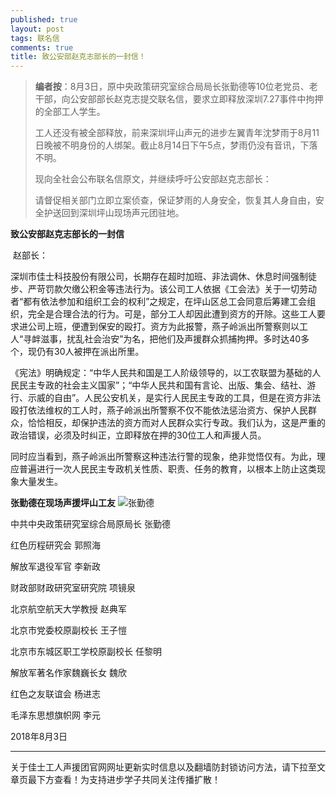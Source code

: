 ```yaml
---
published: true
layout: post
tags: 联名信
comments: true
title: 致公安部赵克志部长的一封信！
---
```


> **编者按**：8月3日，原中央政策研究室综合局局长张勤德等10位老党员、老干部，向公安部部长赵克志提交联名信，要求立即释放深圳7.27事件中拘押的全部工人学生。
>
> 
>
> 工人还没有被全部释放，前来深圳坪山声元的进步左翼青年沈梦雨于8月11日晚被不明身份的人绑架。截止8月14日下午5点，梦雨仍没有音讯，下落不明。
>
> 
>
> 现向全社会公布联名信原文，并继续呼吁公安部赵克志部长：
>
> 
>
> 请督促相关部门立即立案侦查，保证梦雨的人身安全，恢复其人身自由，安全护送回到深圳坪山现场声元团驻地。




**致公安部赵克志部长的一封信**

​	赵部长：

​	深圳市佳士科技股份有限公司，长期存在超时加班、非法调休、休息时间强制徒步、严苛罚款欠缴公积金等违法行为。该公司工人依据《工会法》关于一切劳动者“都有依法参加和组织工会的权利”之规定，在坪山区总工会同意后筹建工会组织，完全是合理合法的行为。可是，部分工人却因此遭到资方的开除。这些工人要求进公司上班，便遭到保安的殴打。资方为此报警，燕子岭派出所警察则以工人“寻衅滋事，扰乱社会治安”为名，把他们及声援群众抓捕拘押。多时达40多个，现仍有30人被押在派出所里。



​	《宪法》明确规定：“中华人民共和国是工人阶级领导的，以工农联盟为基础的人民民主专政的社会主义国家”；“中华人民共和国有言论、出版、集会、结社、游行、示威的自由”。人民公安机关，是实行人民民主专政的工具，但是在资方非法殴打依法维权的工人时，燕子岭派出所警察不仅不能依法惩治资方、保护人民群众，恰恰相反，却保护违法的资方而对人民群众实行专政。我们认为，这是严重的政治错误，必须及时纠正，立即释放在押的30位工人和声援人员。

​	同时应当看到，燕子岭派出所警察这种违法行警的现象，绝非觉悟仅有。为此，理应普遍进行一次人民民主专政机关性质、职责、任务的教育，以根本上防止这类现象大量发生。

<span style="text-align:center"> **张勤德在现场声援坪山工友**</span>
![张勤德](http://wx4.sinaimg.cn/mw690/0060lm7Tly1fu99i60kcnj30lg0k7jwk.jpg)




中共中央政策研究室综合局原局长 张勤德

红色历程研究会 郭照海

解放军退役军官 李新政

财政部财政研究室研究院 项镜泉

北京航空航天大学教授 赵典军

北京市党委校原副校长 王子愷

北京市东城区职工学校原副校长  任黎明

解放军著名作家魏巍长女 魏欣

红色之友联谊会 杨进志

毛泽东思想旗帜网 李元 

 

2018年8月3日

---
关于佳士工人声援团官网网址更新实时信息以及翻墙防封锁访问方法，请下拉至文章页最下方查看！为支持进步学子共同关注传播扩散！
